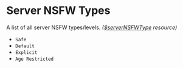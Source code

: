 # Server NSFW Types
A list of all server NSFW types/levels. *([$serverNSFWType](https://djs-bdscript.gitbook.io/docs/servernsfwlevel) resource)*
- `Safe`
- `Default`
- `Explicit`
- `Age Restricted`
